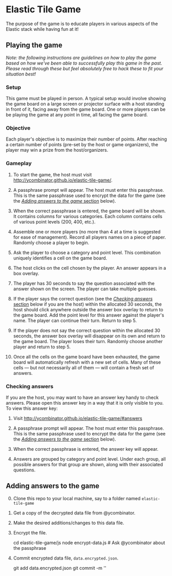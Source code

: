 # Elastic Tile Game
The purpose of the game is to educate players in various aspects of the Elastic stack while having fun at it!

## Playing the game

_Note: the following instructions are guidelines on how to play the game based on how we've been able to successfully
play this game in the past. Please read through these but feel absolutely free to hack these to fit your situation best!_

### Setup

This game must be played in person. A typical setup would involve showing the game board on a large screen or projector
surface with a host standing in front of it, facing away from the game board. One or more players can be be playing the game
at any point in time, all facing the game board.

### Objective

Each player's objective is to maximize their number of points. After reaching a certain number of points (pre-set by the host
or game organizers), the player may win a prize from the host/organizers.

### Gameplay

1. To start the game, the host must visit http://ycombinator.github.io/elastic-tile-game/.

2. A passphrase prompt will appear. The host must enter this passphrase. This is the same passphrase used to encrypt the
data for the game (see the [_Adding answers to the game_ section](#adding-answers-to-the-game) below).

3. When the correct passphrase is entered, the game board will be shown. It contains columns for various categories. Each
column contains cells of various point levels (200, 400, etc.).

4. Assemble one or more players (no more than 4 at a time is suggested for ease of management). Record all players names on a piece
of paper. Randomly choose a player to begin.

5. Ask the player to choose a category and point level. This combination uniquely identifies a cell on the game board.

6. The host clicks on the cell chosen by the player. An answer appears in a box overlay.

7. The player has 30 seconds to say the question associated with the answer shown on the screen. The player can take multiple guesses.

8. If the player says the correct question (see the [_Checking answers_ section](#checking-answers) below if you are the host) within the allocated 30 seconds,
the host should click anywhere outside the answer box overlay to return to the game board. Add the point level for this answer against
the player's name. The player can continue their turn. Return to step 5.

9. If the player does not say the correct question within the allocated 30 seconds, the answer box overlay will disappear on its own and
return to the game board. The player loses their turn. Randomly choose another player and return to step 5.

10. Once all the cells on the game board have been exhausted, the game board will automatically refresh with a new set of cells. Many of these
cells &mdash; but not necessarily all of them &mdash; will contain a fresh set of answers.

### Checking answers

If you are the host, you may want to have an answer key handy to check answers. Please open this answer key in a way that it is only visible to
you. To view this answer key:

1. Visit http://ycombinator.github.io/elastic-tile-game/#answers

2. A passphrase prompt will appear. The host must enter this passphrase. This is the same passphrase used to encrypt the
data for the game (see the [_Adding answers to the game_ section](#adding-answers-to-the-game) below).

3. When the correct passphrase is entered, the answer key will appear.

4. Answers are grouped by category and point level. Under each group, all possible answers for that group are shown, along with their
associated questions.

## Adding answers to the game

0. Clone this repo to your local machine, say to a folder named `elastic-tile-game`

1. Get a copy of the decrypted data file from @ycombinator.

2. Make the desired additions/changes to this data file.

3. Encrypt the file.

    cd elastic-tile-game/js
    node encrypt-data.js <PASSPHRASE> # Ask @ycombinator about the passphrase

4. Commit encrypted data file, `data.encrypted.json`.

    git add data.encrypted.json
    git commit -m '<COMMIT MESSAGE>'
